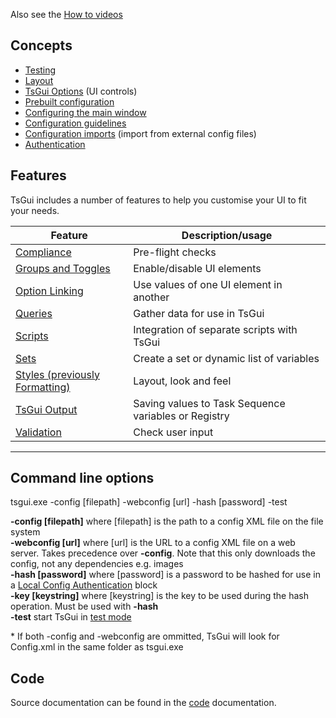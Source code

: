 Also see the [How to videos](https://www.youtube.com/playlist?list=PLbymiOxRQJvIS6BGPJ6ggKaU90QheXgV8)

## Concepts

* [Testing](/documentation/TestMode.md)
* [Layout](/documentation/Layout.md)
* [TsGui Options](/documentation/options/README.md) (UI controls)
* [Prebuilt configuration](/documentation/PrebuiltConfiguration.md)
* [Configuring the main window](/documentation/MainWindow.md)
* [Configuration guidelines](/documentation/ConfigGuidelines.md)
* [Configuration imports](/documentation/ConfigImports.md) (import from external config files)
* [Authentication](/documentation/Authentication/README.md)

## Features

TsGui includes a number of features to help you customise your UI to fit your needs.

| Feature    | Description/usage |
| -------- | ------- |
| [Compliance](/documentation/features/Compliance.md)  | Pre-flight checks    |
| [Groups and Toggles](/documentation/features/GroupsAndToggles.md) | Enable/disable UI elements |
| [Option Linking](/documentation/features/OptionLinking.md)    | Use values of one UI element in another |
| [Queries](/documentation/features/Queries.md) | Gather data for use in TsGui |
| [Scripts](/documentation/features/Scripts.md) | Integration of separate scripts with TsGui |
| [Sets](/documentation/features/Sets.md) | Create a set or dynamic list of variables |
| [Styles (previously Formatting)](/documentation/features/Styles.md) | Layout, look and feel |
| [TsGui Output](/documentation/features/TsGuiOutput.md) | Saving values to Task Sequence variables or Registry |
| [Validation](/documentation/features/Validation.md) | Check user input |

---

## Command line options
tsgui.exe -config [filepath] -webconfig [url] -hash [password] -test

 **-config [filepath]** where [filepath] is the path to a config XML file on the file system<br>
 **-webconfig [url]** where [url] is the URL to a config XML file on a web server. Takes precedence over **-config**. Note that this only downloads the config, not any dependencies e.g. images<br>
 **-hash [password]** where [password] is a password to be hashed for use in a [Local Config Authentication](/documentation/Authentication/LocalConfigAuthentication.md) block<br>
 **-key [keystring]** where [keystring] is the key to be used during the hash operation. Must be used with **-hash**<br>
 **-test** start TsGui in [test mode](/documentation/TestMode.md)

 \* If both -config and -webconfig are ommitted, TsGui will look for Config.xml in the same folder as tsgui.exe


 ## Code

 Source documentation can be found in the [code](/documentation/code/README.md) documentation.